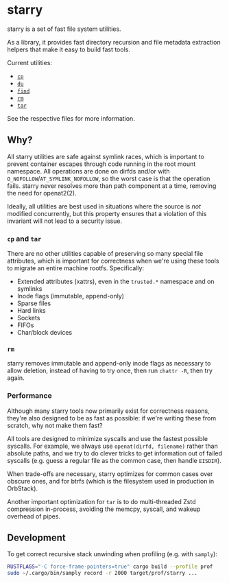 # starry

starry is a set of fast file system utilities.

As a library, it provides fast directory recursion and file metadata extraction helpers that make it easy to build fast tools.

Current utilities:

- [`cp`](src/commands/cp.rs)
- [`du`](src/commands/du.rs)
- [`find`](src/commands/find.rs)
- [`rm`](src/commands/rm.rs)
- [`tar`](src/commands/tar.rs)

See the respective files for more information.

## Why?

All starry utilities are safe against symlink races, which is important to prevent container escapes through code running in the root mount namespace. All operations are done on dirfds and/or with `O_NOFOLLOW`/`AT_SYMLINK_NOFOLLOW`, so the worst case is that the operation fails. starry never resolves more than path component at a time, removing the need for openat2(2).

Ideally, all utilities are best used in situations where the source is *not* modified concurrently, but this property ensures that a violation of this invariant will not lead to a security issue.

### `cp` and `tar`

There are no other utilities capable of preserving so many special file attributes, which is important for correctness when we're using these tools to migrate an entire machine rootfs. Specifically:

- Extended attributes (xattrs), even in the `trusted.*` namespace and on symlinks
- Inode flags (immutable, append-only)
- Sparse files
- Hard links
- Sockets
- FIFOs
- Char/block devices

### `rm`

starry removes immutable and append-only inode flags as necessary to allow deletion, instead of having to try once, then run `chattr -R`, then try again.

### Performance

Although many starry tools now primarily exist for correctness reasons, they're also designed to be as fast as possible: if we're writing these from scratch, why not make them fast?

All tools are designed to minimize syscalls and use the fastest possible syscalls. For example, we always use `openat(dirfd, filename)` rather than absolute paths, and we try to do clever tricks to get information out of failed syscalls (e.g. guess a regular file as the common case, then handle `EISDIR`).

When trade-offs are necessary, starry optimizes for common cases over obscure ones, and for btrfs (which is the filesystem used in production in OrbStack).

Another important optimization for `tar` is to do multi-threaded Zstd compression in-process, avoiding the memcpy, syscall, and wakeup overhead of pipes.

## Development

To get correct recursive stack unwinding when profiling (e.g. with `samply`):

```bash
RUSTFLAGS="-C force-frame-pointers=true" cargo build --profile prof
sudo ~/.cargo/bin/samply record -r 2000 target/prof/starry ...
```
